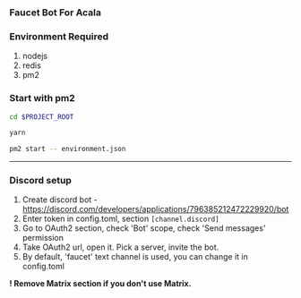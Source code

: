 ### Faucet Bot For Acala

### Environment Required
1. nodejs
2. redis
3. pm2

### Start with pm2
```bash
cd $PROJECT_ROOT

yarn

pm2 start -- environment.json
```

--------------------
### Discord setup

1. Create discord bot - https://discord.com/developers/applications/796385212472229920/bot
2. Enter token in config.toml, section `[channel.discord]`
3. Go to OAuth2 section, check 'Bot' scope, check 'Send messages' permission
4. Take OAuth2 url, open it. Pick a server, invite the bot.
5. By default, 'faucet' text channel is used, you can change it in config.toml

**! Remove Matrix section if you don't use Matrix.**